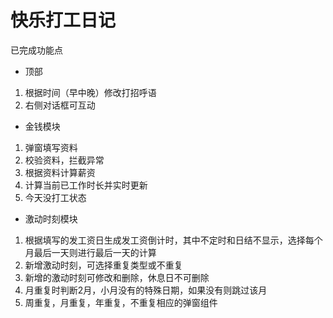 # 快乐打工日记

 已完成功能点
 
- 顶部
1. 根据时间（早中晚）修改打招呼语
2. 右侧对话框可互动

- 金钱模块
1. 弹窗填写资料
2. 校验资料，拦截异常
3. 根据资料计算薪资
4. 计算当前已工作时长并实时更新
5. 今天没打工状态

- 激动时刻模块
1. 根据填写的发工资日生成发工资倒计时，其中不定时和日结不显示，选择每个月最后一天则进行最后一天的计算
2. 新增激动时刻，可选择重复类型或不重复
3. 新增的激动时刻可修改和删除，休息日不可删除
4. 月重复时判断2月，小月没有的特殊日期，如果没有则跳过该月
5. 周重复，月重复，年重复，不重复相应的弹窗组件